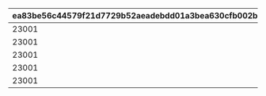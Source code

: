 |ea83be56c44579f21d7729b52aeadebdd01a3bea630cfb002b144f138d12b004|56ff17d96b254c177e57c95b45780e6791281eef03f0d0a040a643ee94727704|5e133d7d913c1579f326b54520fd7fa0eadf8b702cd9ecf642d5c2b180748072|f471e92b626c4073f4ba51c7c17ad4751b376eb378c1afea7707679f1b35b7ec|938151d3be1e63fd4af5cf485a204565af53cbd621ee113eafca0677716864f7|05e0f6f9982a38f0a33533a93744efc2bad225f1f107b1e8b10cb9970ab9e47d|0608a30eb1270b518e0b85e7ae6b62fbc03f6209f5f08c56d0856c951644b284|814bf5cb259edddf96390003d3b2322cc3f46aa2cdbc7ec9758caa65bd986b9f|c01080513ecf2f353a4951fb9b734917dc74d31430a1c13bd75dc2d5985e9dfa|c7b31a0bc8bebffa32a313fc387d7a23cf2390ec4214cca5b7ad34c735eab8bd|5283665d9ca2399bc526905ffc212c580ed50ce519129d4d93f2ece240b382fa|2b48bce0c17d48c9d738310ea5d51d25058bc5ceda4364ad893dc8c6c72d5575|55dbae6321827fc48acfccedc398151e1bc9b5d88a113dbb5a4eec9a6a97831a|176a05f5ba8367e76789d4bdf72de0511ddf722ee2711a17a40802abdcb0b406|4a9a30fe438c665050e6c549ca897e407f738cee4e71a62b7d03360f801cf2be|3c3a3c3f7bc758687fb767581e3f92d82c32144399a02df0ff64e713669ee61f|
| --- | --- | --- | --- | --- | --- | --- | --- | --- | --- | --- | --- | --- | --- | --- | --- |
|23001|91002|8|94002|1005|0|20003|2|12|1250000|2|1000|0|20|0|25|
|23001|91002|8|94002|1006|0|20003|2|12|1250000|2|1000|0|20|0|25|
|23001|91002|8|94002|1007|0|20003|2|12|1250000|2|1000|0|20|0|25|
|23001|91002|8|94002|1008|0|20003|2|12|1250000|2|1000|0|20|0|25|
|23001|91002|8|94002|2002|0|20004|2|12|5000000|2|1500|0|50|0|10|